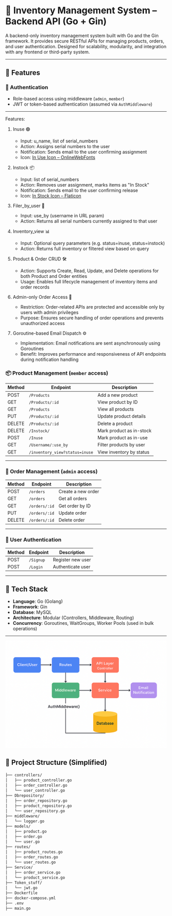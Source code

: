 # 🧾 Inventory Management System – Backend API (Go + Gin)

A backend-only inventory management system built with Go and the Gin framework. It provides secure RESTful APIs for managing products, orders, and user authentication. Designed for scalability, modularity, and integration with any frontend or third-party system.

---

## 🚀 Features

### 🔐 Authentication
- Role-based access using middleware (`admin`, `member`)
- JWT or token-based authentication (assumed via `AuthMiddleware`)

---
Features:

1. Inuse 🟢  
   - Input: u_name, list of serial_numbers  
   - Action: Assigns serial numbers to the user  
   - Notification: Sends email to the user confirming assignment  
   - Icon: [In Use Icon – OnlineWebFonts](https://www.onlinewebfonts.com/icon/240569)  

2. Instock 📦  
   - Input: list of serial_numbers  
   - Action: Removes user assignment, marks items as "In Stock"  
   - Notification: Sends email to the user confirming release  
   - Icon: [In Stock Icon – Flaticon](https://www.flaticon.com/free-icon/in-stock_9226414)  

3. Filer_by_user 👤  
   - Input: use_by (username in URL param)  
   - Action: Returns all serial numbers currently assigned to that user  

4. Inventory_view 📊  
   - Input: Optional query parameters (e.g. status=inuse, status=instock)  
   - Action: Returns full inventory or filtered view based on query  

5. Product & Order CRUD 🛠️  
   - Action: Supports Create, Read, Update, and Delete operations for both Product and Order entities  
   - Usage: Enables full lifecycle management of inventory items and order records  

6. Admin-only Order Access 🔐  
   - Restriction: Order-related APIs are protected and accessible only by users with admin privileges  
   - Purpose: Ensures secure handling of order operations and prevents unauthorized access  

7. Goroutine-based Email Dispatch ⚙️  
   - Implementation: Email notifications are sent asynchronously using Goroutines  
   - Benefit: Improves performance and responsiveness of API endpoints during notification handling  


### 📦 Product Management (`member` access)
| Method | Endpoint                     | Description                          |
|--------|------------------------------|--------------------------------------|
| POST   | `/Products`                  | Add a new product                    |
| GET    | `/Products/:id`              | View product by ID                   |
| GET    | `/Products`                  | View all products                    |
| PUT    | `/Products/:id`              | Update product details               |
| DELETE | `/Products/:id`              | Delete a product                     |
| DELETE | `/Instock/`                  | Mark product as in-stock             |
| POST   | `/Inuse`                     | Mark product as in-use               |
| GET    | `/Username/:use_by`          | Filter products by user              |
| GET    | `/inventory_view?status=inuse` | View inventory by status           |

---

### 📑 Order Management (`admin` access)
| Method | Endpoint         | Description               |
|--------|------------------|---------------------------|
| POST   | `/orders`        | Create a new order        |
| GET    | `/orders`        | Get all orders            |
| GET    | `/orders/:id`    | Get order by ID           |
| PUT    | `/orders/:id`    | Update order              |
| DELETE | `/orders/:id`    | Delete order              |

---

### 👤 User Authentication
| Method | Endpoint   | Description        |
|--------|------------|--------------------|
| POST   | `/Signup`  | Register new user  |
| POST   | `/Login`   | Authenticate user  |

---

## 🧱 Tech Stack

- **Language**: Go (Golang)
- **Framework**: Gin
- **Database**: MySQL
- **Architecture**: Modular (Controllers, Middleware, Routing)
- **Concurrency**: Goroutines, WaitGroups, Worker Pools (used in bulk operations)

---

![System Architecture](Diagram.png)

## 📁 Project Structure (Simplified)

```
├── controllers/
│   ├── product_controller.go
│   ├── order_controller.go
│   └── user_controller.go
├── Dbrepository/
│   ├── order_repository.go
│   ├── product_repository.go
│   └── user_repository.go
├── middleware/
│   └── logger.go
├── models/
│   ├── product.go
│   ├── order.go
│   └── user.go
├── routes/
│   ├── product_routes.go
│   ├── order_routes.go
│   └── user_routes.go
├── Service/
│   ├── order_service.go
│   └── product_service.go
├── Token_stuff/
│   └── jwt.go
├── Dockerfile
├── docker-compose.yml
├── .env
├── main.go

